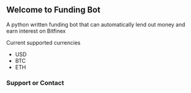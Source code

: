 ## Welcome to Funding Bot

A python written funding bot that can automatically lend out money and earn interest on Bitfinex

Current supported currencies

- USD
- BTC
- ETH

### Support or Contact

